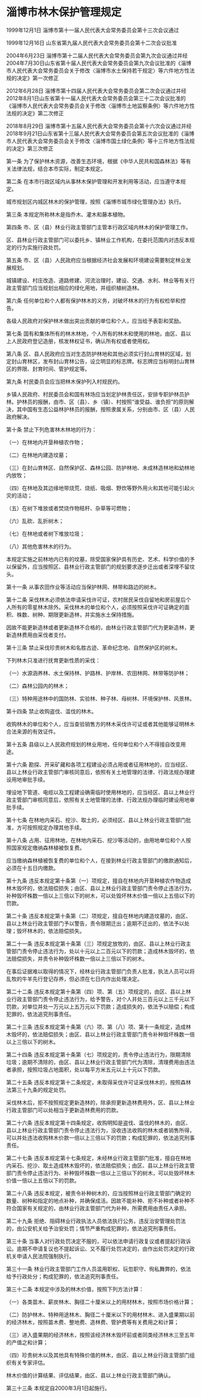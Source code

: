 # 淄博市林木保护管理规定

1999年12月1日 淄博市第十一届人民代表大会常务委员会第十三次会议通过

1999年12月16日 山东省第九届人民代表大会常务委员会第十二次会议批准

2004年6月23日 淄博市第十二届人民代表大会常务委员会第九次会议通过并经2004年7月30日山东省第十届人民代表大会常务委员会第九次会议批准的《淄博市人民代表大会常务委员会关于修改〈淄博市水土保持若干规定〉等六件地方性法规的决定》第一次修正

2012年6月28日 淄博市第十四届人民代表大会常务委员会第二次会议通过并经2012年8月1日山东省第十一届人民代表大会常务委员会第三十二次会议批准的《淄博市人民代表大会常务委员会关于修改〈淄博市土地监察条例〉等六件地方性法规的决定》第二次修正

2018年8月29日 淄博市第十五届人民代表大会常务委员会第十六次会议通过并经2018年9月21日山东省第十三届人民代表大会常务委员会第五次会议批准的《淄博市人民代表大会常务委员会关于修改〈淄博市国土绿化条例〉等十三件地方性法规的决定》第三次修正

<!-- INFO END -->

第一条 为了保护林木资源，改善生态环境，根据《中华人民共和国森林法》等有关法律法规，结合本市实际，制定本规定。

第二条 在本市行政区域内从事林木保护管理和开发利用等活动，应当遵守本规定。

城市规划区内城区林木的保护管理，按照《淄博市城市绿化管理办法》执行。

第三条 本规定所称林木是指乔木、灌木和藤本植物。

第四条 市、区（县）林业行政主管部门主管本行政区域内林木的保护管理工作。

区、县林业行政主管部门可以委托乡、镇林业工作机构，在委托范围内对违反本规定的行为实施行政处罚。

第五条 市、区（县）人民政府应当根据经济社会发展和环境建设需要制定林业发展规划。

城镇建设、村庄改造、道路修建、河流治理时，建设、交通、水利、林业等有关行政主管部门应当规划出相应的绿化用地，并组织植树造林。

第六条 任何单位和个人都有保护林木的义务，对破坏林木的行为有权检举和控告。

各级人民政府对保护林木做出突出贡献的单位和个人，应当给予表彰和奖励。

第七条 国有和集体所有的林木林地，个人所有的林木和使用的林地，由区、县以上人民政府登记造册，核发林权证书，确认所有权或者使用权。

第八条 区、县人民政府应当对生态防护林地和其他必须实行封山育林的区域，划定封山育林区，发布封山育林公告，设立明显的标志牌。标志牌应当标明封山育林区的界限、封育时间、管护规定等。

第九条 村民委员会应当把林木保护列入村规民约。

乡镇人民政府、村民委员会和国有林场应当划定护林责任区，安排专职护林员护林。护林员的报酬，由市、区（县）、乡（镇）、村按照“谁受益、谁负担”的原则解决，其中国有生态公益林护林员的报酬，按照隶属关系，分别由市、区（县）人民政府解决。

第十条 禁止下列危害林木林地的行为：

（一）在林地内开垦种植农作物；

（二）在林地内建造坟墓；

（三）在封山育林区、自然保护区、森林公园、防护林地、未成林造林地和幼林地内放牧；

（四）在林地及其边缘地带烧荒、烧纸、吸烟、野炊等野外用火和其他可能引起火灾的活动；

（五）在树下堆放或者焚烧作物秸秆、杂草等可燃物；

（六）乱砍、乱折树木；

（七）在林地或者树下堆放垃圾；

（八）其他危害林木的行为。

本规定实施之前林地内已有的坟墓，除受国家保护具有历史、艺术、科学价值的予以保留外，应当按照区、县林业行政主管部门的规划要求逐步迁出或者深埋不留坟头。

第十一条 从事农田作业等活动应当保护林网、林带和路边的树木。

第十二条 采伐林木必须依法申请采伐许可证，农村居民采伐自留地和房前屋后个人所有的零星林木除外。采伐林木的单位和个人，必须按照采伐许可证确定的面积、株数、树种、期限更新造林，并实施水土保持措施。

因故不能更新造林或者更新造林不合格的，由林业行政主管部门代为更新造林，更新造林费用由采伐者支付。

第十三条 禁止采伐珍贵树木和名胜古迹、革命纪念地、自然保护区的树木。

下列林木只准进行抚育更新性质的采伐：

（一）水源涵养林、水土保持林、护路林、护岸林、农田林网、林带等防护林；

（二）森林公园内的林木；

（三）特种用途林中的国防林、实验林、种子林、母树林、环境保护林、风景林。

第十四条 禁止收购盗伐、滥伐的林木。

收购林木的单位和个人，应当查验销售方的林木采伐许可证或者其他能够证明林木合法来源的有效证件。

第十五条 县级以上人民政府规划的林业用地，任何单位和个人不得擅自改变用途。

第十六条 勘探、开采矿藏和各项工程建设必须占用或者征用林地的，应当经区、县以上林业行政主管部门审核同意后，依照有关土地管理的法律、行政法规办理建设用地审批手续。

埋设地下管道、电缆以及工程建设确需临时使用林地的，应当经区、县以上林业行政主管部门审核同意后，依照有关土地管理的法律、行政法规办理临时建设用地审批手续。

第十七条 在林地内采石、挖沙、取土的，必须经区、县以上林业行政主管部门批准，方可按照规定办理其他手续。

第十八条 占用、征用林地，在林地内采石、挖沙等活动的，由用地单位和个人按照国家规定缴纳森林植被恢复费。

应当缴纳森林植被恢复费的单位和个人，在接到林业行政主管部门的缴款通知后，必须在十五日内缴款。

第十九条 违反本规定第十条第（一）项规定，擅自在林地内开垦种植农作物造成林木毁坏的，依法赔偿损失；由区、县以上林业行政主管部门责令停止违法行为，补种毁坏株数一倍以上三倍以下的树木，可以处毁坏林木价值一倍以上五倍以下的罚款。

第二十条 违反本规定第十条第（二）项规定，擅自在林地内建造坟墓的，由区、县以上林业行政主管部门予以警告，责令限期迁出；逾期不迁出的，依法予以处理；毁坏林木的，依法赔偿损失。

第二十一条 违反本规定第十条第（三）项规定放牧的，由区、县以上林业行政主管部门责令停止违法行为，处以十元以上二百元以下的罚款；造成林木毁坏的，依法赔偿损失，并责令补种毁坏株数一倍以上三倍以下的树木。

在事后证据难以取得的情况下，经林业行政主管部门负责人批准，执法人员可以将乱牧的牛羊先行登记存养，但必须在七日内作出处理决定。

第二十二条 违反本规定第十条第（四）项、第（五）项规定的，由区、县以上林业行政主管部门责令停止违法行为，给予警告，对个人并处三百元以上三千元以下罚款，对单位并处一万元以上五万元以下罚款；造成损失的，依法予以赔偿；构成犯罪的，依法追究刑事责任。

第二十三条 违反本规定第十条第（六）项、第（八）项、第十一条规定，造成林木毁坏的，依法赔偿损失；由区、县以上林业行政主管部门责令补种毁坏株数一倍以上三倍以下的树木。

第二十四条 违反本规定第十条第（七）项规定的，责令停止违法行为，限期清除垃圾；逾期不清除的，由区、县以上林业行政主管部门代为清除，清理费用由违法者承担，按照垃圾占地面积，处以每平方米五元以上十元以下罚款。

第二十五条 违反本规定第十二条规定，未取得采伐许可证采伐林木的，按照森林法第三十九条的规定处罚。

采伐林木后，拒不按照规定更新造林的，除承担更新造林费用外，区、县以上林业行政主管部门可以处相当于更新造林费用的罚款。

第二十六条 违反本规定第十四条规定，收购明知是盗伐、滥伐的林木的，由区、县以上林业行政主管部门责令停止违法行为，没收违法收购的林木或者销售所得，可以并处违法收购林木价款一倍以上三倍以下的罚款；构成犯罪的，依法追究刑事责任。

第二十七条 违反本规定第十七条规定，未经林业行政主管部门批准，擅自在林地内采石、挖沙、取土造成林木毁坏的，依法赔偿损失；由区、县以上林业行政主管部门责令停止违法行为、补种毁坏株数一倍以上三倍以下的树木，可以处毁坏林木价值一倍以上五倍以下的罚款。

第二十八条 违反本规定，被责令补种树木的，应当按照林业行政主管部门确定的数量、树种和指定的地点补种，并确保成活。因故不能补种、拒不补种或者补种不符合国家有关规定的，由林业行政主管部门代为补种，所需费用由责任人承担。

第二十九条 拒绝、阻碍林业行政执法人员依法执行公务，违反治安管理处罚法的，由公安机关给予治安处罚；情节严重构成犯罪的，依法追究刑事责任。

第三十条 当事人对行政处罚决定不服的，可以依法申请行政复议或者提起行政诉讼。逾期不申请复议也不提起诉讼、又不履行处罚决定的，由作出处罚决定的行政机关申请人民法院强制执行。

第三十一条 林业行政主管部门工作人员滥用职权、玩忽职守、徇私舞弊的，依法给予行政处分；构成犯罪的，依法追究刑事责任。

第三十二条 本规定中涉及的林木价值，按照下列方法计算：

（一）各类苗木、薪炭林木、胸径二十厘米以上的用材林木，按照市场价格计算；

（二）防护林木、特种用途林木、胸径二十厘米以下的用材林木、进入盛果期以前的经济林木，按照苗木费、整地费、造林费、管护费等有关费用之和计算；

（三）进入盛果期的经济林木，按照该经济林木毁坏前或者同类经济林木三至五年的产值之和计算；

（四）珍贵树木以及其他具有特殊价值的林木，由区、县以上林业行政主管部门组织有关专家评估。

林木价值的计算结果、评估结果，由区、县以上林业行政主管部门确认。

第三十三条 本规定自2000年3月1日起施行。
